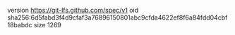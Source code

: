 version https://git-lfs.github.com/spec/v1
oid sha256:6d5fabd3f4d9cfaf3a76896150801abc9cfda4622ef8f6a84fdd04cbf18babdc
size 1269
